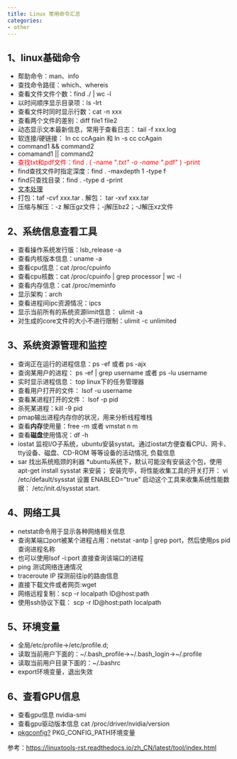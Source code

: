 ```yaml
---
title: Linux 常用命令汇总
categories:
- other
---
```


## 1、linux基础命令
- 帮助命令：man、info
- 查找命令路径：which、whereis
- 查看文件文件个数：find ./ | wc -l
- 以时间顺序显示目录项：ls -lrt
- 查看文件时同时显示行数：cat -n xxx
- 查看两个文件的差别：diff file1 file2
- 动态显示文本最新信息，常用于查看日志： tail -f xxx.log
- 软连接/硬链接： ln cc ccAgain 和 ln -s cc ccAgain
- command1 && command2
- comamand1 || command2
- <font color=red >查找txt和pdf文件：find . \( -name "*.txt" -o -name "*.pdf" \) -print </font>
- find查找文件时指定深度：find . -maxdepth 1 -type f
- find只查找目录：find . -type d -print 
- [文本处理](https://linuxtools-rst.readthedocs.io/zh_CN/latest/base/03_text_processing.html)
- 打包：taf -cvf xxx.tar .  解包： tar -xvf xxx.tar 
- 压缩与解压：-z 解压gz文件；-j解压bz2；-J解压xz文件



## 2、系统信息查看工具
- 查看操作系统发行版：lsb_release -a
- 查看内核版本信息：uname -a
- 查看cpu信息：cat /proc/cpuinfo
- 查看cpu核数：cat /proc/cpuinfo | grep processor | wc -l
- 查看内存信息：cat /proc/meminfo
- 显示架构：arch
- 查看进程间ipc资源情况：ipcs
- 显示当前所有的系统资源limit信息： ulimit -a
- 对生成的core文件的大小不进行限制：ulimit -c unlimited


## 3、系统资源管理和监控
- 查询正在运行的进程信息：ps -ef 或者 ps -ajx
- 查询某用户的进程： ps -ef | grep username 或者 ps -lu username
- 实时显示进程信息： top linux下的任务管理器
- 查看用户打开的文件： lsof -u username
- 查看某进程打开的文件： lsof -p pid
- 杀死某进程：kill -9 pid
- pmap输出进程内存你的状况，用来分析线程堆栈
- 查看**内存**使用量：free -m 或者 vmstat n m
- 查看**磁盘**使用情况：df -h
- iostat 监视I/O子系统，ubuntu安装systat。通过iostat方便查看CPU、网卡、tty设备、磁盘、CD-ROM 等等设备的活动情况, 负载信息
-  sar 找出系统瓶颈的利器
*ubuntu系统下，默认可能没有安装这个包，使用apt-get install sysstat 来安装；
安装完毕，将性能收集工具的开关打开： vi /etc/default/sysstat
设置 ENABLED=”true”
启动这个工具来收集系统性能数据： /etc/init.d/sysstat start. 
 

## 4、网络工具
- netstat命令用于显示各种网络相关信息
- 查询某端口port被某个进程占用：netstat -antp | grep port，然后使用ps pid查询进程名称
- 也可以使用lsof -i:port 直接查询该端口的进程
- ping 测试网络连通情况
- traceroute IP 探测前往ip的路由信息
- 直接下载文件或者网页:wget
- 网络远程复制：scp -r localpath ID@host:path
- 使用ssh协议下载： scp -r ID@host:path localpath



## 5、环境变量
- 全局/etc/profile->/etc/profile.d;
- 读取当前用户下面的：~/.bash_profile->~/.bash_login->~/.profile
- 读取当前用户目录下面的：~/.bashrc
- export环境变量，退出失效


## 6、查看GPU信息
- 查看gpu信息 nvidia-smi
- 查看gpu驱动版本信息 cat /proc/driver/nvidia/version
- [pkgconfig?](https://blog.csdn.net/luotuo44/article/details/24836901) PKG_CONFIG_PATH环境变量


参考：https://linuxtools-rst.readthedocs.io/zh_CN/latest/tool/index.html



